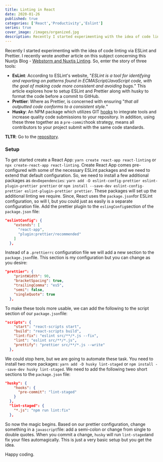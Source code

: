 ```yaml
---
title: Linting in React
date: 2020-01-26
published: true
categories: ['React','Productivity','Eslint']
series: true
cover_image: /images/organized.jpg
description: Recently I started experimenting with the idea of code linting via ESLint and Prettier. This article covers the configuration of ESLint, Prettier, and Husky in a React project.
---
```

Recently I started experimenting with the idea of code linting via ESLint and Prettier. I recently wrote another article on this subject concerning this Nuxtjs Blog - [Webstorm and Nuxtjs Linting](https://eclecticsaddlebag.com/posts/webstorm-nuxtjs-linting). So, enter the story of three tools:

- **EsLint**: According to ESLint's website, "*ESLint is a tool for identifying and reporting on patterns found in ECMAScript/JavaScript code, with the goal of making code more consistent and avoiding bugs.*" This article explores how to setup ESLint and Prettier along with husky to format the code before a commit to GitHub.
- **Prettier**: Where as Prettier, is concerned with ensuring "*that all outputted code conforms to a consistent style.*"
- **Husky**: An NPM package which utilizes GIT [hooks](https://git-scm.com/docs/githooks) to integrate tools and increase quality code submissions to your repository. In addition, using these three together as a `pre-commit`hook strategy, means all contributors to your project submit with the same code standards.

**TLTR**: Go to the [repository](https://github.com/eclectic-coding/react-chucksmith-portfolio).


### Setup
To get started create a React App: `yarn create react-app react-linting` or `npx create-react-app react-linting`.  Create React App comes pre-configured with some of the necessary ESLint packages and we need to extend that default configuration. So, we need to install a few additional packages as `devDependencies`: `yarn add -D eslint-config-prettier eslint-plugin-prettier prettier` or `npm install --save-dev eslint-config-prettier eslint-plugin-prettier prettier`. These packages will set up the additional linting we require. Since, React uses the `package.json`for ESLint configuration, so will I, but you could just as easily is a separate configuration file. Add the prettier plugin to the `eslingConfig`section of the `package.json` file:
```json
"eslintConfig": {
    "extends": [
      "react-app",
      "plugin:prettier/recommended"
    ]
  },
```
Instead of a `.prettierrc` configuration file we will add a new section to the `package.json`file. This section is my configuration but you can change as you desire:

```json
"prettier": {
    "printWidth": 90,
    "bracketSpacing": true,
    "trailingComma": "es5",
    "semi": false,
    "singleQuote": true
  },
```

To make these tools more usable, we can add the following to the script section of our `package.json`file:

```json
"scripts": {
    "start": "react-scripts start",
    "build": "react-scripts build",
    "lint:fix": "eslint src/**/*.js --fix",
    "lint": "eslint src/**/*.js",
    "prettify": "prettier src/**/*.js --write"
  },
```

We could stop here, but we are going to automate these task. You need to install two more packages: `yarn add -D husky lint-staged` or `npm install --save-dev husky lint-staged`. We need to add the following tweo short sections to the `package.json` file:

```json
"husky": {
    "hooks": {
      "pre-commit": "lint-staged"
    }
  },
  "lint-staged": {
    "*.js": "npm run lint:fix"
  },
```

So now the magic begins. Based on our prettier configuration, change something in a `javascript`file: add a semi-colon or change from single to double quotes. When you commit a change, `husky` will run `lint-staged`and fix your files automagically. This is just a very basic setup but you get the idea.

Happy coding.
